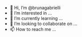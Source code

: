 - 👋 Hi, I’m @brunagabrielli
- 👀 I’m interested in ...
- 🌱 I’m currently learning ...
- 💞️ I’m looking to collaborate on ...
- 📫 How to reach me ...

<!---
brunagabrielli/brunagabrielli is a ✨ special ✨ repository because its `README.md` (this file) appears on your GitHub profile.
You can click the Preview link to take a look at your changes.
--->
